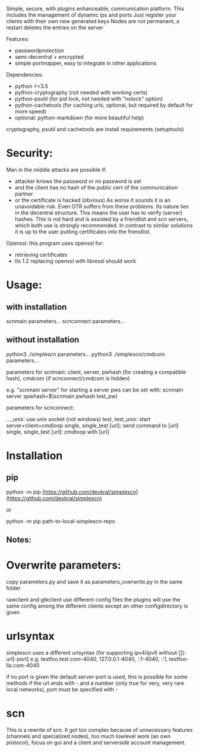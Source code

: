 Simple, secure, with plugins enhanceable, communication platform.
This includes the management of dynamic ips and ports
Just register your clients with their own new generated keys
Nodes are not permanent, a restart deletes the entries on the server

Features:
* passwordprotection
* semi-decentral + encrypted
* simple portmapper, easy to integrate in other applications

Dependencies:
* python >=3.5
* python-cryptography (not needed with working certs)
* python-psutil (for pid lock, not needed with "nolock" option)
* python-cachetools (for caching urls, optional, but required by default for more speed)
* optional: python-markdown (for more beautiful help)

cryptography, psutil and cachetools are install requirements (setuptools)

# Security:

Man in the middle attacks are possible if:
* attacker knows the password or no password is set
* and the client has no hash of the public cert of the communication partner
* or the certificate is hacked (obvious)
As worse it sounds it is an unavoidable risk. Even OTR suffers from these problems.
Its nature lies in the decentral structure.
This means the user has to verify (server) hashes. This is not hard and is assisted by a friendlist and scn servers, which both use is strongly recommended.
In contrast to similar solutions it is up to the user putting certificates into the friendlist.

Openssl:
this program uses openssl for:
* retrieving certificates
* tls 1.2
replacing openssl with libressl should work

# Usage:
## with installation
scnmain parameters...
scnconnect parameters...

## without installation
python3 ./simplescn parameters...
python3 ./simplescn/cmdcom parameters...

parameters for scnmain:
client, server, pwhash (for creating a compatible hash), cmdcom (if scnconnect/cmdcom is hidden)

e.g. "scnmain server" for starting a server
pws can be set with:
scnmain server spwhash=$(scnmain pwhash test_pw)

parameters for scnconnect:

..._unix: use unix socket (not windows)
test, test_unix: start server+client+cmdloop
single, single_test &#91;url&#93;: send command to &#91;url&#93;
single, single_test &#91;url&#93;: cmdloop with &#91;url&#93;


# Installation

## pip

python -m pip [https://github.com/devkral/simplescn](https://github.com/devkral/simplescn)

or

python -m pip path-to-local-simplescn-repo

## Notes:

# Overwrite parameters:
copy parameters.py and save it as parameters_overwrite.py in the same folder

rawclient and gtkclient use different config files
the plugins will use the same config among the different clients except an other configdirectory is given

# urlsyntax
simplescn uses a different urlsyntax (for supporting ipv4/ipv6 without &#91;&#93;):
url&#91;-port&#93;
e.g. testfoo.test.com-4040, 127.0.0.1-4040, ::1-4040, ::1, testfoo-lla.com-4040

if no port is given the default server-port is used, this is possible for some methods
if the url ends with - and a number (only true for very, very rare local networks), port must be specified with -

# scn
This is a rewrite of scn.
It got too complex because of unnecessary features (channels and specialized nodes), too much lowlevel work (an own protocol), focus on gui and a client and serverside account management.


